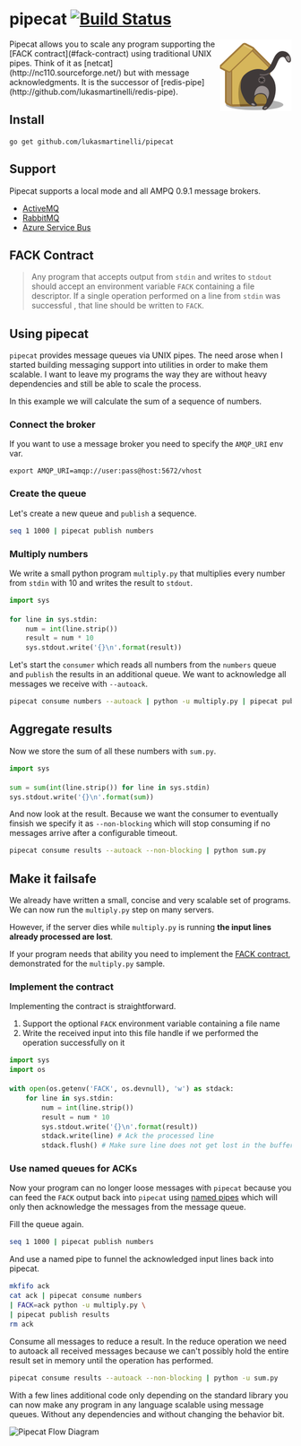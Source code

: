 # pipecat [![Build Status](https://travis-ci.org/lukasmartinelli/pipecat.svg?branch=master)](https://travis-ci.org/lukasmartinelli/pipecat)

<img align="right" alt="pipecat" src="pipecat.png" />
Pipecat allows you to scale any program supporting the [FACK contract](#fack-contract)
using traditional UNIX pipes.
Think of it as [netcat](http://nc110.sourceforge.net/)
but with message acknowledgments.
It is the successor of [redis-pipe](http://github.com/lukasmartinelli/redis-pipe).

## Install

```
go get github.com/lukasmartinelli/pipecat
```

## Support

Pipecat supports a local mode and all AMPQ 0.9.1 message brokers.

- [ActiveMQ](http://activemq.apache.org/)
- [RabbitMQ](https://www.rabbitmq.com/)
- [Azure Service Bus](https://azure.microsoft.com/en-us/services/service-bus/)

## FACK Contract

> Any program that accepts output from `stdin` and writes to `stdout`
  should accept an environment variable `FACK` containing a file descriptor.
  If a single operation performed on a line from `stdin` was successful ,
  that line should be written to `FACK`.

## Using pipecat

`pipecat` provides message queues via UNIX pipes.
The need arose when I started building messaging support into
utilities in order to make them scalable.
I want to leave my programs the way they are without heavy dependencies
and still be able to scale the process.

In this example we will calculate the sum of a sequence of numbers.

### Connect the broker

If you want to use a message broker you need to specify the `AMQP_URI` env var.

```
export AMQP_URI=amqp://user:pass@host:5672/vhost
```

### Create the queue

Let's create a new queue and `publish` a sequence.

```bash
seq 1 1000 | pipecat publish numbers
```

### Multiply numbers

We write a small python program `multiply.py` that
multiplies every number from `stdin`
with 10 and writes the result to `stdout`.

```python
import sys

for line in sys.stdin:
    num = int(line.strip())
    result = num * 10
    sys.stdout.write('{}\n'.format(result))
```

Let's start the `consumer` which reads all numbers from
the `numbers` queue and `publish` the results
in an additional queue.
We want to acknowledge all messages we receive with `--autoack`.

```bash
pipecat consume numbers --autoack | python -u multiply.py | pipecat publish results
```

## Aggregate results

Now we  store the sum of all these numbers
with `sum.py`.

```python
import sys

sum = sum(int(line.strip()) for line in sys.stdin)
sys.stdout.write('{}\n'.format(sum))
```

And now look at the result. Because we want the consumer to eventually
finsish we specify it as `--non-blocking` which will stop consuming if no messages
arrive after a configurable timeout.

```bash
pipecat consume results --autoack --non-blocking | python sum.py
```

## Make it failsafe

We already have written a small, concise and very
scalable set of programs. We can now run the `multiply.py`
step on many servers.

However, if the server dies while `multiply.py` is
running **the input lines already processed are lost**.

If your program needs that ability you need to implement
the [FACK contract](#fack-contract), demonstrated for the `multiply.py` sample.

### Implement the contract

Implementing the contract is straightforward.

1. Support the optional `FACK` environment variable containing a file name
2. Write the received input into this file handle if we
   performed the operation successfully on it

```python
import sys
import os

with open(os.getenv('FACK', os.devnull), 'w') as stdack:
    for line in sys.stdin:
        num = int(line.strip())
        result = num * 10
        sys.stdout.write('{}\n'.format(result))
        stdack.write(line) # Ack the processed line
        stdack.flush() # Make sure line does not get lost in the buffer
```

### Use named queues for ACKs

Now your program can no longer loose messages with `pipecat` because
you can feed the `FACK` output back into `pipecat`
using [named pipes](http://thorstenball.com/blog/2013/08/11/named-pipes/)
which will only then acknowledge the messages from the message queue.

Fill the queue again.

```bash
seq 1 1000 | pipecat publish numbers
```

And use a named pipe to funnel the acknowledged input lines back into
pipecat.

```bash
mkfifo ack
cat ack | pipecat consume numbers
| FACK=ack python -u multiply.py \
| pipecat publish results
rm ack
```

Consume all messages to reduce a result.
In the reduce operation we need to autoack all received messages
because we can't possibly hold the entire result set in memory until the
operation has performed.

```bash
pipecat consume results --autoack --non-blocking | python -u sum.py
```

With a few lines additional code only depending on the standard library
you can now make any program in any language scalable using message queues.
Without any dependencies and without changing the behavior bit.

![Pipecat Flow Diagram](pipecat_flow.png)
